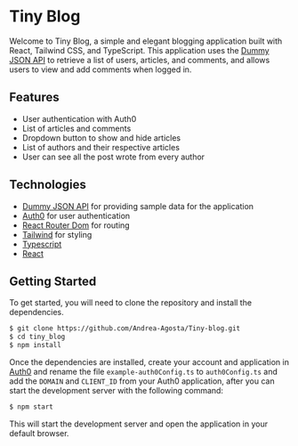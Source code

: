 # Tiny Blog

Welcome to Tiny Blog, a simple and elegant blogging application built with React, Tailwind CSS, and TypeScript. This application uses the [Dummy JSON API](https://dummyjson.com/) to retrieve a list of users, articles, and comments, and allows users to view and add comments when logged in.

## Features
- User authentication with Auth0
- List of articles and comments
- Dropdown button to show and hide articles
- List of authors and their respective articles
- User can see all the post wrote from every author

## Technologies
- [Dummy JSON API](https://dummyjson.com/) for providing sample data for the application
- [Auth0](https://auth0.com/) for user authentication
- [React Router Dom](https://reactrouter.com/en/main) for routing
- [Tailwind](https://tailwindui.com/) for styling
- [Typescript](https://www.typescriptlang.org/)
- [React](https://reactjs.org/)

## Getting Started

To get started, you will need to clone the repository and install the dependencies.

```bash
$ git clone https://github.com/Andrea-Agosta/Tiny-blog.git
$ cd tiny_blog
$ npm install
```

Once the dependencies are installed, create your account and application in [Auth0](https://auth0.com/) and rename the file `example-auth0Config.ts` to `auth0Config.ts` and add the `DOMAIN` and `CLIENT_ID` from your Auth0 application, after you can start the development server with the following command:

```bash
$ npm start
```

This will start the development server and open the application in your default browser.
